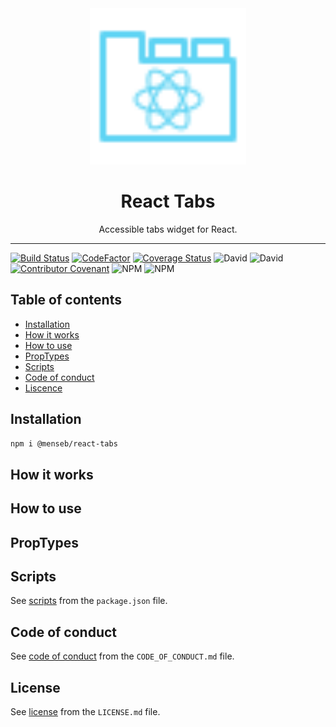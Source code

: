 <div align="center">
    <img
        alt="React Tabs"
        height="250"
        src="https://github.com/MenSeb/react-tabs/blob/master/demo/logo.svg"
        width="250"
    />
    <h1>
        React Tabs
    </h1>
    <p>
        Accessible tabs widget for React.
    </p>
</div>

<hr>

[![Build Status](https://github.com/MenSeb/react-tabs/workflows/build/badge.svg)](https://github.com/MenSeb/react-tabs/actions)
[![CodeFactor](https://www.codefactor.io/repository/github/menseb/react-tabs/badge?s=d3b4606115f45a496c1e67e48d9651fba4afdd04)](https://www.codefactor.io/repository/github/menseb/react-tabs)
[![Coverage Status](https://coveralls.io/repos/github/MenSeb/react-tabs/badge.svg?branch=master)](https://coveralls.io/github/MenSeb/react-tabs?branch=master)
![David](https://img.shields.io/david/MenSeb/react-tabs)
![David](https://img.shields.io/david/dev/MenSeb/react-tabs)
[![Contributor Covenant](https://img.shields.io/badge/Contributor%20Covenant-v2.0%20adopted-ff69b4.svg)](CODE_OF_CONDUCT.md)
![NPM](https://img.shields.io/npm/l/@menseb/react-tabs)
![NPM](https://img.shields.io/npm/v/@menseb/react-tabs)

## Table of contents

* [Installation](#installation)
* [How it works](#how-it-works)
* [How to use](#how-to-use)
* [PropTypes](#proptypes)
* [Scripts](#scripts)
* [Code of conduct](#code-of-conduct)
* [Liscence](#liscence)

## Installation

```bash
npm i @menseb/react-tabs
```

## How it works

## How to use

## PropTypes

## Scripts

See [scripts](/package.json/) from the ```package.json``` file.

## Code of conduct

See [code of conduct](/CODE_OF_CONDUCT.md/) from the ```CODE_OF_CONDUCT.md``` file.

## License

See [license](/LICENSE.md/) from the ```LICENSE.md``` file.